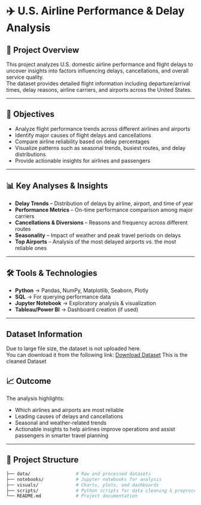 # ✈️ U.S. Airline Performance & Delay Analysis  

## 📌 Project Overview  
This project analyzes U.S. domestic airline performance and flight delays to uncover insights into factors influencing delays, cancellations, and overall service quality.  
The dataset provides detailed flight information including departure/arrival times, delay reasons, airline carriers, and airports across the United States.  

---

## 🎯 Objectives  
- Analyze flight performance trends across different airlines and airports  
- Identify major causes of flight delays and cancellations  
- Compare airline reliability based on delay percentages  
- Visualize patterns such as seasonal trends, busiest routes, and delay distributions  
- Provide actionable insights for airlines and passengers  

---

## 📊 Key Analyses & Insights  
- **Delay Trends** – Distribution of delays by airline, airport, and time of year  
- **Performance Metrics** – On-time performance comparison among major carriers  
- **Cancellations & Diversions** – Reasons and frequency across different routes  
- **Seasonality** – Impact of weather and peak travel periods on delays  
- **Top Airports** – Analysis of the most delayed airports vs. the most reliable ones  

---

## 🛠️ Tools & Technologies  
- **Python** → Pandas, NumPy, Matplotlib, Seaborn, Plotly  
- **SQL** → For querying performance data  
- **Jupyter Notebook** → Exploratory analysis & visualization  
- **Tableau/Power BI** → Dashboard creation (if used)  

---

## Dataset Information  
Due to large file size, the dataset is not uploaded here.  
You can download it from the following link: [Download Dataset](https://drive.google.com/file/d/1Betup4xdhOXagQLQhpXtkUuoCvBmWsTl/view?usp=sharing)
This is the cleaned Dataset

## 📈 Outcome  
The analysis highlights:  
- Which airlines and airports are most reliable  
- Leading causes of delays and cancellations  
- Seasonal and weather-related trends  
- Actionable insights to help airlines improve operations and assist passengers in smarter travel planning  

---

## 📂 Project Structure  
```bash
├── data/                 # Raw and processed datasets  
├── notebooks/            # Jupyter notebooks for analysis  
├── visuals/              # Charts, plots, and dashboards  
├── scripts/              # Python scripts for data cleaning & preprocessing  
└── README.md             # Project documentation  

